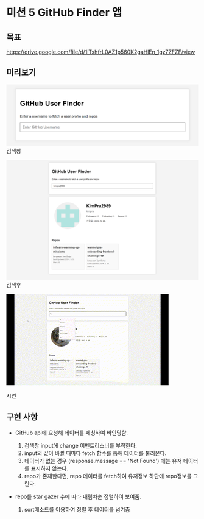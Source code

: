 # 미션 5 GitHub Finder 앱

## 목표 
https://drive.google.com/file/d/1iTxhfrL0AZ1p560K2gaHlEn_1gz7ZFZF/view

## 미리보기
![검색창](./mdImage/검색창.png)
검색창

![검색후](./mdImage/검색후.png)
검색후

![시연](./mdImage/시연.gif)

시연

## 구현 사항
- GitHub api에 요청해 데이터를 페칭하여 바인딩함.

    1. 검색창 input에 change 이벤트리스너를 부착한다.
    2. input의 값이 바뀔 때마다 fetch 함수를 통해 데이터를 불러온다.
    3. 데이터가 없는 경우 (response.message == 'Not Found') 에는 유저 데이터를 표시하지 않는다.
    4. repo가 존재한다면, repo 데이터를 fetch하여 유저정보 하단에 repo정보를 그린다.

- repo를 star gazer 수에 따라 내림차순 정렬하여 보여줌.
    1. sort메소드를 이용하여 정렬 후 데이터를 넘겨줌